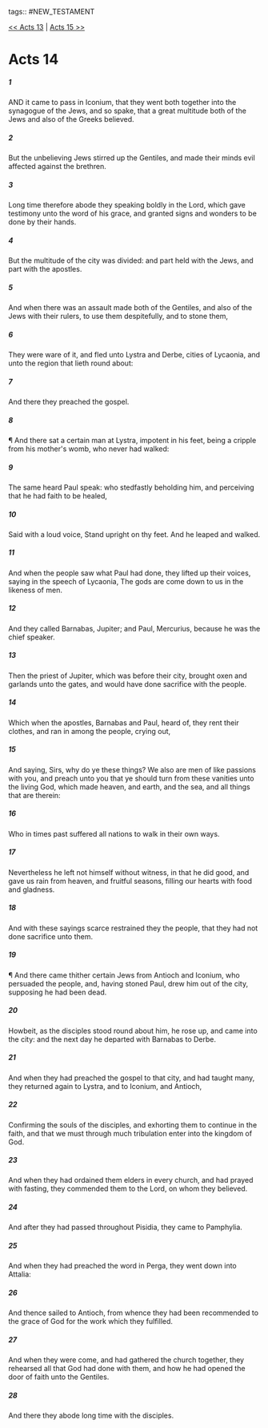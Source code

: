 tags:: #NEW_TESTAMENT

[<< Acts 13](NEW_TESTAMENT/05_Acts/Acts_13.md) | [Acts 15 >>](NEW_TESTAMENT/05_Acts/Acts_15.md)

# Acts 14

##### 1

AND it came to pass in Iconium, that they went both together into the synagogue of the Jews, and so spake, that a great multitude both of the Jews and also of the Greeks believed.

##### 2

But the unbelieving Jews stirred up the Gentiles, and made their minds evil affected against the brethren.

##### 3

Long time therefore abode they speaking boldly in the Lord, which gave testimony unto the word of his grace, and granted signs and wonders to be done by their hands.

##### 4

But the multitude of the city was divided: and part held with the Jews, and part with the apostles.

##### 5

And when there was an assault made both of the Gentiles, and also of the Jews with their rulers, to use them despitefully, and to stone them,

##### 6

They were ware of it, and fled unto Lystra and Derbe, cities of Lycaonia, and unto the region that lieth round about:

##### 7

And there they preached the gospel.

##### 8

¶ And there sat a certain man at Lystra, impotent in his feet, being a cripple from his mother's womb, who never had walked:

##### 9

The same heard Paul speak: who stedfastly beholding him, and perceiving that he had faith to be healed,

##### 10

Said with a loud voice, Stand upright on thy feet. And he leaped and walked.

##### 11

And when the people saw what Paul had done, they lifted up their voices, saying in the speech of Lycaonia, The gods are come down to us in the likeness of men.

##### 12

And they called Barnabas, Jupiter; and Paul, Mercurius, because he was the chief speaker.

##### 13

Then the priest of Jupiter, which was before their city, brought oxen and garlands unto the gates, and would have done sacrifice with the people.

##### 14

Which when the apostles, Barnabas and Paul, heard of, they rent their clothes, and ran in among the people, crying out,

##### 15

And saying, Sirs, why do ye these things? We also are men of like passions with you, and preach unto you that ye should turn from these vanities unto the living God, which made heaven, and earth, and the sea, and all things that are therein:

##### 16

Who in times past suffered all nations to walk in their own ways.

##### 17

Nevertheless he left not himself without witness, in that he did good, and gave us rain from heaven, and fruitful seasons, filling our hearts with food and gladness.

##### 18

And with these sayings scarce restrained they the people, that they had not done sacrifice unto them.

##### 19

¶ And there came thither certain Jews from Antioch and Iconium, who persuaded the people, and, having stoned Paul, drew him out of the city, supposing he had been dead.

##### 20

Howbeit, as the disciples stood round about him, he rose up, and came into the city: and the next day he departed with Barnabas to Derbe.

##### 21

And when they had preached the gospel to that city, and had taught many, they returned again to Lystra, and to Iconium, and Antioch,

##### 22

Confirming the souls of the disciples, and exhorting them to continue in the faith, and that we must through much tribulation enter into the kingdom of God.

##### 23

And when they had ordained them elders in every church, and had prayed with fasting, they commended them to the Lord, on whom they believed.

##### 24

And after they had passed throughout Pisidia, they came to Pamphylia.

##### 25

And when they had preached the word in Perga, they went down into Attalia:

##### 26

And thence sailed to Antioch, from whence they had been recommended to the grace of God for the work which they fulfilled.

##### 27

And when they were come, and had gathered the church together, they rehearsed all that God had done with them, and how he had opened the door of faith unto the Gentiles.

##### 28

And there they abode long time with the disciples.
